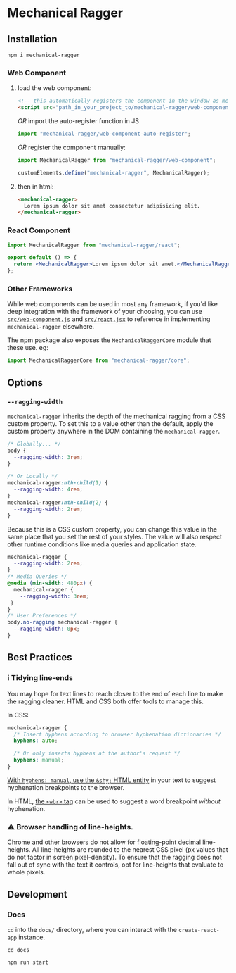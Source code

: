 # Mechanical Ragger

## Installation

```
npm i mechanical-ragger
```

### Web Component

1. load the web component:

   ```html
   <!-- this automatically registers the component in the window as mechanical-ragger -->
   <script src="path_in_your_project_to/mechanical-ragger/web-component-auto-register.js"></script>
   ```

   _OR_ import the auto-register function in JS

   ```js
   import "mechanical-ragger/web-component-auto-register";
   ```

   _OR_ register the component manually:

   ```js
   import MechanicalRagger from "mechanical-ragger/web-component";

   customElements.define("mechanical-ragger", MechanicalRagger);
   ```

2. then in html:

   ```html
   <mechanical-ragger>
     Lorem ipsum dolor sit amet consectetur adipisicing elit.
   </mechanical-ragger>
   ```

### React Component

```jsx
import MechanicalRagger from "mechanical-ragger/react";

export default () => {
  return <MechanicalRagger>Lorem ipsum dolor sit amet.</MechanicalRagger>;
};
```

### Other Frameworks

While web components can be used in most any framework, if you'd like deep integration with the framework of your choosing, you can use [`src/web-component.js`](src/web-component.js) and [`src/react.jsx`](src/react.jsx) to reference in implementing `mechanical-ragger` elsewhere.

The npm package also exposes the `MechanicalRaggerCore` module that these use. eg:

```js
import MechanicalRaggerCore from "mechanical-ragger/core";
```

## Options

### `--ragging-width`

`mechanical-ragger` inherits the depth of the mechanical ragging from a CSS custom property. To set this to a value other than the default, apply the custom property anywhere in the DOM containing the `mechanical-ragger`.

```css
/* Globally... */
body {
  --ragging-width: 3rem;
}

/* Or Locally */
mechanical-ragger:nth-child(1) {
  --ragging-width: 4rem;
}
mechanical-ragger:nth-child(2) {
  --ragging-width: 2rem;
}
```

Because this is a CSS custom property, you can change this value in the same place that you set the rest of your styles. The value will also respect other runtime conditions like media queries and application state.

```css
mechanical-ragger {
  --ragging-width: 2rem;
}
/* Media Queries */
@media (min-width: 480px) {
  mechanical-ragger {
    --ragging-width: 3rem;
 }
}
/* User Preferences */
body.no-ragging mechanical-ragger {
  --ragging-width: 0px;
}
```

## Best Practices


### ℹ️ Tidying line-ends

You may hope for text lines to reach closer to the end of each line to make the ragging cleaner. HTML and CSS both offer tools to manage this.

In CSS:

```css
mechanical-ragger {
  /* Insert hyphens according to browser hyphenation dictionaries */
  hyphens: auto;

  /* Or only inserts hyphens at the author's request */
  hyphens: manual;
}
```

[With `hyphens: manual`, use the `&shy;` HTML entity](https://developer.mozilla.org/en-US/docs/Web/CSS/hyphens#suggesting_line_break_opportunities) in your text to suggest hyphenation breakpoints to the browser.

In HTML, [the `<wbr>` tag](https://developer.mozilla.org/en-US/docs/Web/HTML/Element/wbr) can be used to suggest a word breakpoint _without_ hyphenation.


### ⚠️ Browser handling of line-heights.

Chrome and other browsers do not allow for floating-point decimal line-heights. All line-heights are rounded to the nearest CSS pixel (px values that do not factor in screen pixel-density). To ensure that the ragging does not fall out of sync with the text it controls, opt for line-heights that evaluate to whole pixels.

## Development

### Docs

`cd` into the `docs/` directory, where you can interact with the `create-react-app` instance.

```
cd docs

npm run start
```
